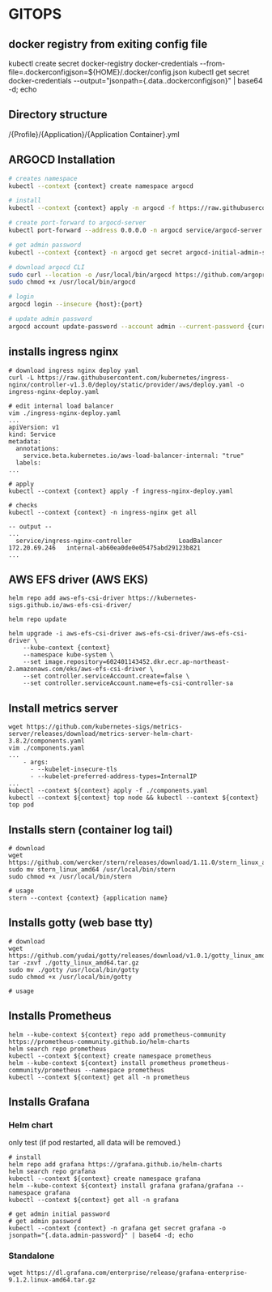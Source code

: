 # GITOPS

## docker registry from exiting config file
kubectl create secret docker-registry docker-credentials --from-file=.dockerconfigjson=${HOME}/.docker/config.json
kubectl get secret docker-credentials --output="jsonpath={.data.\.dockerconfigjson}" | base64 -d; echo

## Directory structure

/{Profile}/{Application}/{Application Container}.yml


## ARGOCD Installation

```bash
# creates namespace
kubectl --context {context} create namespace argocd

# install
kubectl --context {context} apply -n argocd -f https://raw.githubusercontent.com/argoproj/argo-cd/stable/manifests/install.yaml

# create port-forward to argocd-server
kubectl port-forward --address 0.0.0.0 -n argocd service/argocd-server ${port}:443

# get admin password
kubectl --context {context} -n argocd get secret argocd-initial-admin-secret -o jsonpath="{.data.password}" | base64 -d; echo

# download argocd CLI
sudo curl --location -o /usr/local/bin/argocd https://github.com/argoproj/argo-cd/releases/latest/download/argocd-linux-amd64
sudo chmod +x /usr/local/bin/argocd

# login
argocd login --insecure {host}:{port}

# update admin password
argocd account update-password --account admin --current-password {current password} --new-password {new password}

```


## installs ingress nginx

```shell
# download ingress nginx deploy yaml
curl -L https://raw.githubusercontent.com/kubernetes/ingress-nginx/controller-v1.3.0/deploy/static/provider/aws/deploy.yaml -o ingress-nginx-deploy.yaml

# edit internal load balancer
vim ./ingress-nginx-deploy.yaml
...
apiVersion: v1
kind: Service
metadata:
  annotations:
    service.beta.kubernetes.io/aws-load-balancer-internal: "true"
  labels:
...

# apply
kubectl --context {context} apply -f ingress-nginx-deploy.yaml

# checks
kubectl --context {context} -n ingress-nginx get all

-- output --
... 
  service/ingress-nginx-controller             LoadBalancer   172.20.69.246   internal-ab60ea0de0e05475abd29123b821
...

```


## AWS EFS driver (AWS EKS)

```shell
helm repo add aws-efs-csi-driver https://kubernetes-sigs.github.io/aws-efs-csi-driver/

helm repo update

helm upgrade -i aws-efs-csi-driver aws-efs-csi-driver/aws-efs-csi-driver \
    --kube-context {context}
    --namespace kube-system \
    --set image.repository=602401143452.dkr.ecr.ap-northeast-2.amazonaws.com/eks/aws-efs-csi-driver \
    --set controller.serviceAccount.create=false \
    --set controller.serviceAccount.name=efs-csi-controller-sa
```

## Install metrics server

```shell
wget https://github.com/kubernetes-sigs/metrics-server/releases/download/metrics-server-helm-chart-3.8.2/components.yaml
vim ./components.yaml
...
    - args:
      - --kubelet-insecure-tls
      - --kubelet-preferred-address-types=InternalIP
...
kubectl --context ${context} apply -f ./components.yaml
kubectl --context ${context} top node && kubectl --context ${context} top pod
```

## Installs stern (container log tail)

```shell
# download
wget https://github.com/wercker/stern/releases/download/1.11.0/stern_linux_amd64
sudo mv stern_linux_amd64 /usr/local/bin/stern
sudo chmod +x /usr/local/bin/stern

# usage
stern --context {context} {application name}
```

## Installs gotty (web base tty)

```shell
# download 
wget https://github.com/yudai/gotty/releases/download/v1.0.1/gotty_linux_amd64.tar.gz
tar -zxvf ./gotty_linux_amd64.tar.gz
sudo mv ./gotty /usr/local/bin/gotty
sudo chmod +x /usr/local/bin/gotty

# usage

```


## Installs Prometheus

```shell
helm --kube-context ${context} repo add prometheus-community https://prometheus-community.github.io/helm-charts
helm search repo prometheus
kubectl --context ${context} create namespace prometheus
helm --kube-context ${context} install prometheus prometheus-community/prometheus --namespace prometheus
kubectl --context ${context} get all -n prometheus
```


## Installs Grafana

### Helm chart

only test (if pod restarted, all data will be removed.)

```shell
# install
helm repo add grafana https://grafana.github.io/helm-charts
helm search repo grafana
kubectl --context ${context} create namespace grafana
helm --kube-context ${context} install grafana grafana/grafana --namespace grafana
kubectl --context ${context} get all -n grafana

# get admin initial password
# get admin password
kubectl --context {context} -n grafana get secret grafana -o jsonpath="{.data.admin-password}" | base64 -d; echo
```

### Standalone

```shell
wget https://dl.grafana.com/enterprise/release/grafana-enterprise-9.1.2.linux-amd64.tar.gz

```

